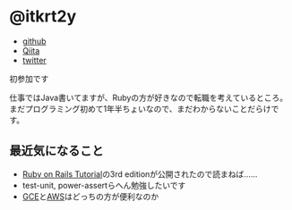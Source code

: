 # @itkrt2y

- [github](https://github.com/itkrt2y)
- [Qiita](http://qiita.com/itkrt2y)
- [twitter](https://twitter.com/itkrt2y)

初参加です

仕事ではJava書いてますが、Rubyの方が好きなので転職を考えているところ。  
まだプログラミング初めて1年半ちょいなので、まだわからないことだらけです。


## 最近気になること

- [Ruby on Rails Tutorial](https://www.railstutorial.org)の3rd editionが公開されたので読まねば......
- test-unit, power-assertらへん勉強したいです
- [GCE][1]と[AWS][2]はどっちの方が便利なのか

[1]:https://cloud.google.com/compute/?hl=ja&utm_medium=cpc&utm_source=google&utm_campaign=japac-lcs-gcp-bkws-jp-ja&utm_content=gcp&utm_term=google%20compute%20engine
[2]:http://aws.amazon.com/jp/

